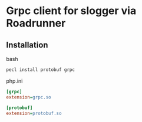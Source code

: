 
# Grpc client for slogger via Roadrunner

## Installation

bash
```bash
pecl install protobuf grpc
```

php.ini
```ini
[grpc]
extension=grpc.so

[protobuf]
extension=protobuf.so
```
